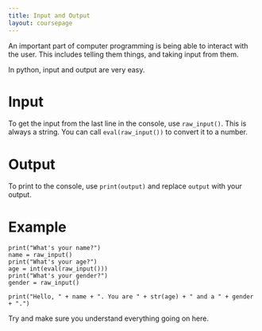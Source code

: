 ```yaml
---
title: Input and Output
layout: coursepage
---
```


An important part of computer programming is being able to interact with the user. This includes telling them things, and taking input from them.

In python, input and output are very easy.

# Input
To get the input from the last line in the console, use `raw_input()`. This is always a string. You can call `eval(raw_input())` to convert it to a number.

# Output
To print to the console, use `print(output)` and replace `output` with your output.

# Example

    print("What's your name?")
    name = raw_input()
    print("What's your age?")
    age = int(eval(raw_input()))
    print("What's your gender?")
    gender = raw_input()

    print("Hello, " + name + ". You are " + str(age) + " and a " + gender + ".")

Try and make sure you understand everything going on here.
